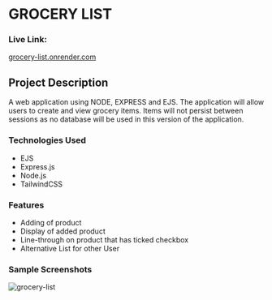 # GROCERY LIST

### Live Link:

[grocery-list.onrender.com ](https://grocery-list-q4m4.onrender.com)

## Project Description

A web application using NODE, EXPRESS and EJS. The application will allow users to create and view grocery items. Items will not persist between sessions as no database will be used in this version of the application.

### Technologies Used

<ul>
<li>EJS</li>
<li>Express.js</li>
<li>Node.js</li>
<li>TailwindCSS</li>
</ul>

### Features

<ul>
    <li>Adding of product</li>
    <li>Display of added product</li>
    <li>Line-through on product that has ticked checkbox</li>
    <li>Alternative List for other User</li>
</ul>

### Sample Screenshots

![grocery-list](https://github.com/louismoses/grocery-list/assets/51215698/0400af7d-8925-490c-aa8b-5f5d5ae54ccb)
